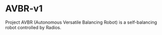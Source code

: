 # AVBR-v1
Project AVBR (Autonomous Versatile Balancing Robot) is a self-balancing robot controlled by Radios.
